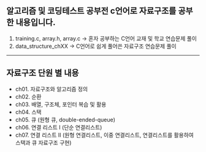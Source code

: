 ## 알고리즘 및 코딩테스트 공부전 c언어로 자료구조를 공부한 내용입니다.

1. training.c, array.h, array.c -> 혼자 공부하는 C언어 교재 및 학교 연습문제 풀이   
2. data_structure_chXX -> C언어로 쉽게 풀어쓴 자료구조 연습문제 풀이   
---

## 자료구조 단원 별 내용

- ch01. 자료구조와 알고리즘 정의   
- ch02. 순환   
- ch03. 배열, 구조체, 포인터 복습 및 활용   
- ch04. 스택   
- ch05. 큐 (원형 큐, double-ended-queue)   
- ch06. 연결 리스트 I (단순 연결리스트)   
- ch07. 연결 리스트 II (원형 연결리스트, 이중 연결리스트, 연결리스트를 활용하여 스택과 큐 자료구조 구현)   
